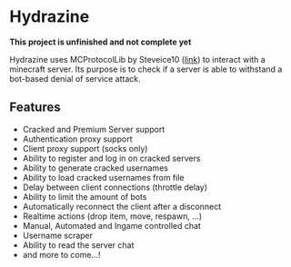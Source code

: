 # Hydrazine

**This project is unfinished and not complete yet**

Hydrazine uses MCProtocolLib by Steveice10 ([link](https://github.com/Steveice10/MCProtocolLib)) to interact with a minecraft server. Its purpose is to check if a server is able to withstand a bot-based denial of service attack.

## Features
* Cracked and Premium Server support
* Authentication proxy support
* Client proxy support (socks only)
* Ability to register and log in on cracked servers
* Ability to generate cracked usernames
* Ability to load cracked usernames from file
* Delay between client connections (throttle delay)
* Ability to limit the amount of bots
* Automatically reconnect the client after a disconnect
* Realtime actions (drop item, move, respawn, ...)
* Manual, Automated and Ingame controlled chat
* Username scraper
* Ability to read the server chat
* and more to come...!
